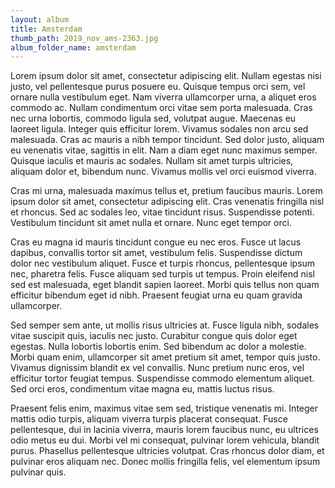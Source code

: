 ```yaml
---
layout: album
title: Amsterdam
thumb_path: 2019_nov_ams-2363.jpg
album_folder_name: amsterdam
---
```


Lorem ipsum dolor sit amet, consectetur adipiscing elit. Nullam egestas nisi justo, vel pellentesque purus posuere eu. Quisque tempus orci sem, vel ornare nulla vestibulum eget. Nam viverra ullamcorper urna, a aliquet eros commodo ac. Nullam condimentum orci vitae sem porta malesuada. Cras nec urna lobortis, commodo ligula sed, volutpat augue. Maecenas eu laoreet ligula. Integer quis efficitur lorem. Vivamus sodales non arcu sed malesuada. Cras ac mauris a nibh tempor tincidunt. Sed dolor justo, aliquam eu venenatis vitae, sagittis in elit. Nam a diam eget nunc maximus semper. Quisque iaculis et mauris ac sodales. Nullam sit amet turpis ultricies, aliquam dolor et, bibendum nunc. Vivamus mollis vel orci euismod viverra.

Cras mi urna, malesuada maximus tellus et, pretium faucibus mauris. Lorem ipsum dolor sit amet, consectetur adipiscing elit. Cras venenatis fringilla nisl et rhoncus. Sed ac sodales leo, vitae tincidunt risus. Suspendisse potenti. Vestibulum tincidunt sit amet nulla et ornare. Nunc eget tempor orci.

Cras eu magna id mauris tincidunt congue eu nec eros. Fusce ut lacus dapibus, convallis tortor sit amet, vestibulum felis. Suspendisse dictum dolor nec vestibulum aliquet. Fusce et turpis rhoncus, pellentesque ipsum nec, pharetra felis. Fusce aliquam sed turpis ut tempus. Proin eleifend nisl sed est malesuada, eget blandit sapien laoreet. Morbi quis tellus non quam efficitur bibendum eget id nibh. Praesent feugiat urna eu quam gravida ullamcorper.

Sed semper sem ante, ut mollis risus ultricies at. Fusce ligula nibh, sodales vitae suscipit quis, iaculis nec justo. Curabitur congue quis dolor eget egestas. Nulla lobortis lobortis enim. Sed bibendum ac dolor a molestie. Morbi quam enim, ullamcorper sit amet pretium sit amet, tempor quis justo. Vivamus dignissim blandit ex vel convallis. Nunc pretium nunc eros, vel efficitur tortor feugiat tempus. Suspendisse commodo elementum aliquet. Sed orci eros, condimentum vitae magna eu, mattis luctus risus.

Praesent felis enim, maximus vitae sem sed, tristique venenatis mi. Integer mattis odio turpis, aliquam viverra turpis placerat consequat. Fusce pellentesque, dui in lacinia viverra, mauris lorem faucibus nunc, eu ultrices odio metus eu dui. Morbi vel mi consequat, pulvinar lorem vehicula, blandit purus. Phasellus pellentesque ultricies volutpat. Cras rhoncus dolor diam, et pulvinar eros aliquam nec. Donec mollis fringilla felis, vel elementum ipsum pulvinar quis.
